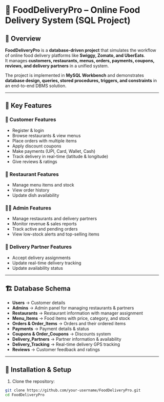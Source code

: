 # 🍴 FoodDeliveryPro – Online Food Delivery System (SQL Project)

## 📖 Overview
**FoodDeliveryPro** is a **database-driven project** that simulates the workflow of online food delivery platforms like **Swiggy, Zomato, and UberEats**.  
It manages **customers, restaurants, menus, orders, payments, coupons, reviews, and delivery partners** in a unified system.  

The project is implemented in **MySQL Workbench** and demonstrates **database design, queries, stored procedures, triggers, and constraints** in an end-to-end DBMS solution.

---

## 🎯 Key Features

### 👤 Customer Features
- Register & login
- Browse restaurants & view menus
- Place orders with multiple items
- Apply discount coupons
- Make payments (UPI, Card, Wallet, Cash)
- Track delivery in real-time (latitude & longitude)
- Give reviews & ratings

### 🏪 Restaurant Features
- Manage menu items and stock
- View order history
- Update dish availability

### 👨‍💼 Admin Features
- Manage restaurants and delivery partners
- Monitor revenue & sales reports
- Track active and pending orders
- View low-stock alerts and top-selling items

### 🚴 Delivery Partner Features
- Accept delivery assignments
- Update real-time delivery tracking
- Update availability status

---

## 🏗️ Database Schema
- **Users** → Customer details
- **Admins** → Admin panel for managing restaurants & partners
- **Restaurants** → Restaurant information with manager assignment
- **Menu_Items** → Food items with price, category, and stock
- **Orders & Order_Items** → Orders and their ordered items
- **Payments** → Payment details & status
- **Coupons & Order_Coupons** → Discounts system
- **Delivery_Partners** → Partner information & availability
- **Delivery_Tracking** → Real-time delivery GPS tracking
- **Reviews** → Customer feedback and ratings

---

## 🔧 Installation & Setup

1. Clone the repository:
```bash
git clone https://github.com/your-username/FoodDeliveryPro.git
cd FoodDeliveryPro
